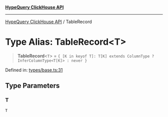 [**HypeQuery ClickHouse API**](../README.md)

***

[HypeQuery ClickHouse API](../globals.md) / TableRecord

# Type Alias: TableRecord\<T\>

> **TableRecord**\<`T`\> = `{ [K in keyof T]: T[K] extends ColumnType ? InferColumnType<T[K]> : never }`

Defined in: [types/base.ts:31](https://github.com/hypequery/hypequery/blob/64a7970b0d65bd3e69a2e7876f19dbfe29817833/packages/clickhouse/src/types/base.ts#L31)

## Type Parameters

### T

`T`
